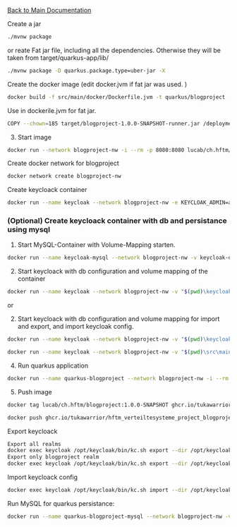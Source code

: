 [Back to Main Documentation](../README.md)

Create a jar
```bash
./mvnw package
```

or reate Fat jar file, including all the dependencies. Otherwise they will be taken from  target/quarkus-app/lib/
```bash
./mvnw package -D quarkus.package.type=uber-jar -X
```

Create the docker image (edit docker.jvm if fat jar was used. )
```bash
docker build -f src/main/docker/Dockerfile.jvm -t quarkus/blogproject .
```
Use in dockerile.jvm for fat jar. 
```bash
COPY --chown=185 target/blogproject-1.0.0-SNAPSHOT-runner.jar /deployments/```
```


3. Start image
```bash
docker run --network blogproject-nw -i --rm -p 8080:8080 lucab/ch.hftm/blogproject:1.0.0-SNAPSHOT
```



Create docker network for blogproject
```bash
docker network create blogproject-nw
```

Create keycloack container
```bash
docker run --name keycloak --network blogproject-nw -e KEYCLOAK_ADMIN=admin -e KEYCLOAK_ADMIN_PASSWORD=admin -e KC_HTTP_PORT=8180 -e KC_HOSTNAME_URL=http://keycloak:8180 -p 8180:8180 -d quay.io/keycloak/keycloak:25.0.5 start-dev
```

### (Optional) Create keycloack container with db and persistance using mysql
1. Start MySQL-Container with Volume-Mapping starten.
```bash
docker run --name keycloak-mysql --network blogproject-nw -v keycloak-db:/var/lib/mysql -e MYSQL_ROOT_PASSWORD=vs4tw -e MYSQL_USER=dbuser -e MYSQL_PASSWORD=dbuser -e MYSQL_DATABASE=keycloakdb -d mysql:8.0
```

2. Start keycloack with db configuration and volume mapping of the container
```bash
docker run --name keycloak --network blogproject-nw -v "$(pwd)\keycloak\export:/opt/keycloak/data/export" -e KEYCLOAK_ADMIN=admin -e KEYCLOAK_ADMIN_PASSWORD=admin -e KC_HTTP_PORT=8180 -e KC_HOSTNAME_URL=http://keycloak:8180 -p 8180:8180 -e KC_DB=mysql -e KC_DB_URL=jdbc:mysql://keycloak-mysql:3306/keycloakdb -e KC_DB_USERNAME=dbuser -e KC_DB_PASSWORD=dbuser -d quay.io/keycloak/keycloak:25.0.5 start-dev
```
or 

2. Start keycloack with db configuration and volume mapping for import and export, and import keycloak config. 
```bash
docker run --name keycloak --network blogproject-nw -v "$(pwd)\keycloak\import:/opt/keycloak/data/import" -v "$(pwd)\keycloak\export:/opt/keycloak/data/export" -e KEYCLOAK_ADMIN=admin -e KEYCLOAK_ADMIN_PASSWORD=admin -e KC_HTTP_PORT=8180 -e KC_HOSTNAME_URL=http://keycloak:8180 -p 8180:8180 -e KC_DB=mysql -e KC_DB_URL=jdbc:mysql://keycloak-mysql:3306/keycloakdb -e KC_DB_USERNAME=dbuser -e KC_DB_PASSWORD=dbuser -d quay.io/keycloak/keycloak:25.0.5 start-dev --import-realm

docker run --name keycloak --network blogproject-nw -v "$(pwd)\src\main\resources\keycloak\import:/opt/keycloak/data/import" -v "$(pwd)\src\main\resources\keycloak\export:/opt/keycloak/data/export" -e KEYCLOAK_ADMIN=admin -e KEYCLOAK_ADMIN_PASSWORD=admin -e KC_HTTP_PORT=8180 -e KC_HOSTNAME_URL=http://keycloak:8180 -p 8180:8180 -e KC_DB=mysql -e KC_DB_URL=jdbc:mysql://keycloak-mysql:3306/keycloakdb -e KC_DB_USERNAME=dbuser -e KC_DB_PASSWORD=dbuser -d quay.io/keycloak/keycloak:25.0.5 start-dev --import-realm
```


4. Run quarkus application
```bash
docker run --name quarkus-blogproject --network blogproject-nw -i --rm -p 8080:8080 lucab/ch.hftm/blogproject:1.0.0-SNAPSHOT
```
<!-- ```bash
docker run --name quarkus-blogproject --network blogproject-nw -e QUARKUS_OIDC_AUTH=http://keycloak:8180/realms/blogproject -i --rm -p 8080:8080 lucab/ch.hftm/blogproject:1.0.0-SNAPSHOT
``` -->

5. Push image
```bash
docker tag lucab/ch.hftm/blogproject:1.0.0-SNAPSHOT ghcr.io/tukawarrior/hftm_verteiltesysteme_project_blogproject:1.0.0-SNAPSHOT
```
```bash
docker push ghcr.io/tukawarrior/hftm_verteiltesysteme_project_blogproject:1.0.0-SNAPSHOT
```


Export keycloack
```bash
Export all realms
docker exec keycloak /opt/keycloak/bin/kc.sh export --dir /opt/keycloak/data/export --users realm_file
Export only blogproject realm
docker exec keycloak /opt/keycloak/bin/kc.sh export --dir /opt/keycloak/data/export --realm blogproject
```
Import keycloack config
```bash
docker exec keycloak /opt/keycloak/bin/kc.sh import --dir /opt/keycloak/data/import
```




Run MySQL for quarkus persistance:
```bash
docker run --name quarkus-blogproject-mysql --network blogproject-nw -v blogproject-db:/var/lib/mysql -p 3306:3306 -e MYSQL_ROOT_PASSWORD=vs4tw -e MYSQL_USER=dbuser -e MYSQL_PASSWORD=dbuser -e MYSQL_DATABASE=blogprojectdb -d mysql:8.0
```